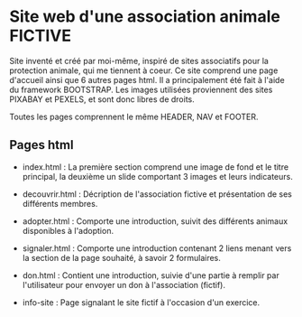 # Site web d'une association animale **FICTIVE**

Site inventé et créé par moi-même, inspiré de sites associatifs pour la protection animale, qui me tiennent à coeur.
Ce site comprend une page d'accueil ainsi que 6 autres pages html.
Il a principalement été fait à l'aide du framework BOOTSTRAP.
Les images utilisées proviennent des sites PIXABAY et PEXELS, et sont donc libres de droits.

Toutes les pages comprennent le même HEADER, NAV et FOOTER.


## Pages html

* index.html : 
La première section comprend une image de fond et le titre principal, la deuxième un slide comportant 3 images et leurs indicateurs.

* decouvrir.html :
Décription de l'association fictive et présentation de ses différents membres.

* adopter.html :
Comporte une introduction, suivit des différents animaux disponibles à l'adoption.

* signaler.html :
Comporte une introduction contenant 2 liens menant vers la section de la page souhaité, à savoir 2 formulaires.

* don.html :
Contient une introduction, suivie d'une partie à remplir par l'utilisateur pour envoyer un don à l'association (fictif).

* info-site :
Page signalant le site fictif à l'occasion d'un exercice.

